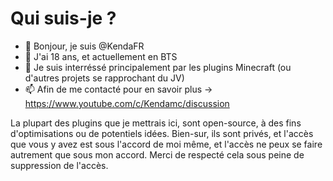 # Qui suis-je ?
- 👋 Bonjour, je suis @KendaFR
- 🌱 J'ai 18 ans, et actuellement en BTS
- 👀 Je suis interréssé principalement par les plugins Minecraft (ou d'autres projets se rapprochant du JV)
- 📫 Afin de me contacté pour en savoir plus -> https://www.youtube.com/c/Kendamc/discussion


La plupart des plugins que je mettrais ici, sont open-source, à des fins d'optimisations ou de potentiels idées. 
Bien-sur, ils sont privés, et l'accès que vous y avez est sous l'accord de moi même, et l'accès ne peux se faire autrement que sous mon accord.
Merci de respecté cela sous peine de suppression de l'accès.

